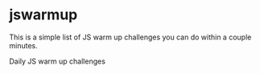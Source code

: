# jswarmup

This is a simple list of JS warm up challenges you can do within a couple minutes.

Daily JS warm up challenges
